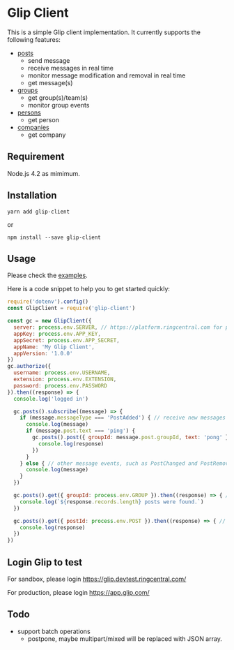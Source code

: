 # Glip Client

This is a simple Glip client implementation. It currently supports the following features:

- [posts](examples/posts.js)
    - send message
    - receive messages in real time
    - monitor message modification and removal in real time
    - get message(s)
- [groups](examples/groups.js)
    - get group(s)/team(s)
    - monitor group events
- [persons](examples/persons.js)
    - get person
- [companies](examples/companies.js)
    - get company


## Requirement

Node.js 4.2 as mimimum.


## Installation

```
yarn add glip-client
```

or

```
npm install --save glip-client
```


## Usage

Please check the [examples](examples).

Here is a code snippet to help you to get started quickly:

```javascript
require('dotenv').config()
const GlipClient = require('glip-client')

const gc = new GlipClient({
  server: process.env.SERVER, // https://platform.ringcentral.com for production or https://platform.devtest.ringcentral.com for sandbox
  appKey: process.env.APP_KEY,
  appSecret: process.env.APP_SECRET,
  appName: 'My Glip Client',
  appVersion: '1.0.0'
})
gc.authorize({
  username: process.env.USERNAME,
  extension: process.env.EXTENSION,
  password: process.env.PASSWORD
}).then((response) => {
  console.log('logged in')

  gc.posts().subscribe((message) => {
    if (message.messageType === 'PostAdded') { // receive new messages
      console.log(message)
      if (message.post.text === 'ping') {
        gc.posts().post({ groupId: message.post.groupId, text: 'pong' }).then((response) => { // send message
          console.log(response)
        })
      }
    } else { // other message events, such as PostChanged and PostRemoved
      console.log(message)
    }
  })

  gc.posts().get({ groupId: process.env.GROUP }).then((response) => { // get messages by group id
    console.log(`${response.records.length} posts were found.`)
  })

  gc.posts().get({ postId: process.env.POST }).then((response) => { // get message by id
    console.log(response)
  })
})
```


## Login Glip to test

For sandbox, please login https://glip.devtest.ringcentral.com/

For production, please login https://app.glip.com/


## Todo

- support batch operations
    - postpone, maybe multipart/mixed will be replaced with JSON array.
